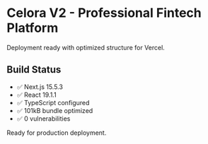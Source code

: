 # Celora V2 - Professional Fintech Platform

Deployment ready with optimized structure for Vercel.

## Build Status
- ✅ Next.js 15.5.3 
- ✅ React 19.1.1
- ✅ TypeScript configured
- ✅ 101kB bundle optimized
- ✅ 0 vulnerabilities

Ready for production deployment.